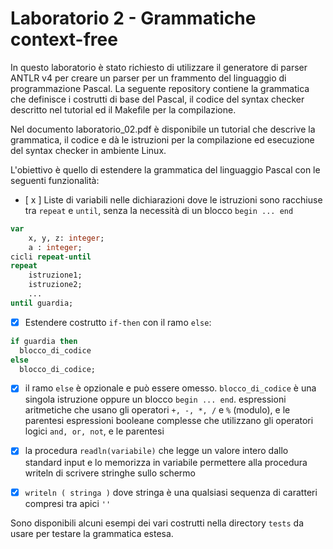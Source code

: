 # Laboratorio 2 - Grammatiche context-free
In questo laboratorio è stato richiesto di utilizzare il generatore di parser ANTLR v4 per creare un parser per un frammento del linguaggio di programmazione Pascal. 
La seguente repository contiene la grammatica che definisce i costrutti di base del Pascal, il codice del syntax checker descritto nel tutorial ed il Makefile per la compilazione. 

Nel documento laboratorio_02.pdf è disponibile un tutorial che descrive la grammatica, il codice e dà le istruzioni per la compilazione ed esecuzione del syntax checker in ambiente Linux.

L'obiettivo è quello di estendere la grammatica del linguaggio Pascal con le seguenti funzionalità:

- [ x ] Liste di variabili nelle dichiarazioni dove le istruzioni sono racchiuse tra `repeat` e `until`, senza la necessità di un blocco `begin ... end`
```pascal
var
    x, y, z: integer;
    a : integer;
cicli repeat-until
repeat   
    istruzione1;
    istruzione2;
    ...
until guardia;
``` 
- [x] Estendere costrutto `if-then` con il ramo `else`:
```pascal
if guardia then
  blocco_di_codice
else
  blocco_di_codice;
```
- [x] il ramo `else` è opzionale e può essere omesso. `blocco_di_codice` è una singola istruzione oppure un blocco `begin ... end`.
espressioni aritmetiche che usano gli operatori `+, -, *, /` e `%` (modulo), e le parentesi espressioni booleane complesse che utilizzano gli operatori logici `and, or, not`, e le parentesi

- [x] la procedura `readln(variabile)` che legge un valore intero dallo standard input e lo memorizza in variabile
permettere alla procedura writeln di scrivere stringhe sullo schermo
- [x] `writeln ( stringa )` dove stringa è una qualsiasi sequenza di caratteri compresi tra apici `''`

Sono disponibili alcuni esempi dei vari costrutti nella directory `tests` da usare per testare la grammatica estesa. 